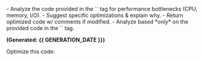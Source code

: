 <instructions>
- Analyze the code provided in the `<task>` tag for performance bottlenecks (CPU, memory, I/O).
- Suggest specific optimizations & explain why.
- Return optimized code w/ comments if modified.
- Analyze based *only* on the provided code in the `<task>` tag.
</instructions>

**(Generated: {{ GENERATION_DATE }})**

<task>
Optimize this code:
</task>
